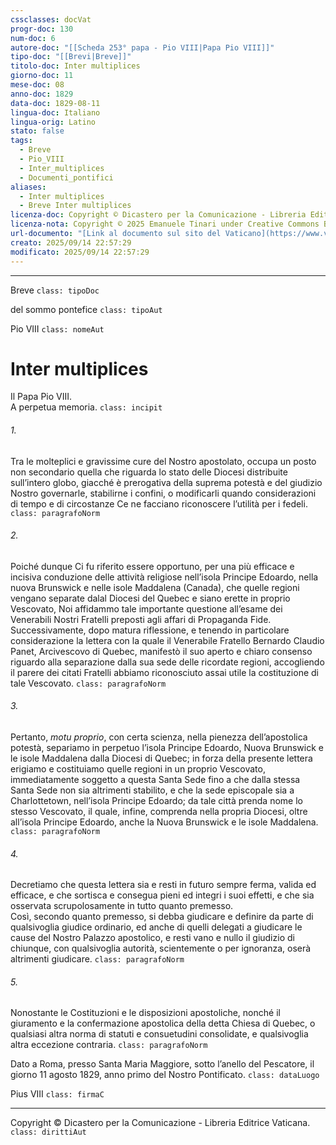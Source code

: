```yaml
---
cssclasses: docVat
progr-doc: 130
num-doc: 6
autore-doc: "[[Scheda 253° papa - Pio VIII|Papa Pio VIII]]"
tipo-doc: "[[Brevi|Breve]]"
titolo-doc: Inter multiplices
giorno-doc: 11
mese-doc: 08
anno-doc: 1829
data-doc: 1829-08-11
lingua-doc: Italiano
lingua-orig: Latino
stato: false
tags:
  - Breve
  - Pio_VIII
  - Inter_multiplices
  - Documenti_pontifici
aliases:
  - Inter multiplices
  - Breve Inter multiplices
licenza-doc: Copyright © Dicastero per la Comunicazione - Libreria Editrice Vaticana
licenza-nota: Copyright © 2025 Emanuele Tinari under Creative Commons BY-NC-SA 4.0 https://creativecommons.org/licenses/by-nc-sa/4.0/
url-documento: "[Link al documento sul sito del Vaticano](https://www.vatican.va/content/pius-viii/it/documents/breve-inter-multiplices-11-agosto-1829.html)"
creato: 2025/09/14 22:57:29
modificato: 2025/09/14 22:57:29
---
```



***


Breve `class: tipoDoc`


del sommo pontefice `class: tipoAut`


Pio VIII `class: nomeAut`


# Inter multiplices


Il Papa Pio VIII.<br>A perpetua memoria. `class: incipit`


###### 1.

Tra le molteplici e gravissime cure del Nostro apostolato, occupa un posto non secondario quella che riguarda lo stato delle Diocesi distribuite sull’intero globo, giacché è prerogativa della suprema potestà e del giudizio Nostro governarle, stabilirne i confini, o modificarli quando considerazioni di tempo e di circostanze Ce ne facciano riconoscere l’utilità per i fedeli. `class: paragrafoNorm`


###### 2.

Poiché dunque Ci fu riferito essere opportuno, per una più efficace e incisiva conduzione delle attività religiose nell’isola Principe Edoardo, nella nuova Brunswick e nelle isole Maddalena (Canada), che quelle regioni vengano separate dalal Diocesi del Quebec e siano erette in proprio Vescovato, Noi affidammo tale importante questione all’esame dei Venerabili Nostri Fratelli preposti agli affari di Propaganda Fide.<br>Successivamente, dopo matura riflessione, e tenendo in particolare considerazione la lettera con la quale il Venerabile Fratello Bernardo Claudio Panet, Arcivescovo di Quebec, manifestò il suo aperto e chiaro consenso riguardo alla separazione dalla sua sede delle ricordate regioni, accogliendo il parere dei citati Fratelli abbiamo riconosciuto assai utile la costituzione di tale Vescovato. `class: paragrafoNorm`


###### 3.

Pertanto, *motu proprio*, con certa scienza, nella pienezza dell’apostolica potestà, separiamo in perpetuo l’isola Principe Edoardo, Nuova Brunswick e le isole Maddalena dalla Diocesi di Quebec; in forza della presente lettera erigiamo e costituiamo quelle regioni in un proprio Vescovato, immediatamente soggetto a questa Santa Sede fino a che dalla stessa Santa Sede non sia altrimenti stabilito, e che la sede episcopale sia a Charlottetown, nell’isola Principe Edoardo; da tale città prenda nome lo stesso Vescovato, il quale, infine, comprenda nella propria Diocesi, oltre all’isola Principe Edoardo, anche la Nuova Brunswick e le isole Maddalena. `class: paragrafoNorm`


###### 4.

Decretiamo che questa lettera sia e resti in futuro sempre ferma, valida ed efficace, e che sortisca e consegua pieni ed integri i suoi effetti, e che sia osservata scrupolosamente in tutto quanto premesso.<br>Così, secondo quanto premesso, si debba giudicare e definire da parte di qualsivoglia giudice ordinario, ed anche di quelli delegati a giudicare le cause del Nostro Palazzo apostolico, e resti vano e nullo il giudizio di chiunque, con qualsivoglia autorità, scientemente o per ignoranza, oserà altrimenti giudicare. `class: paragrafoNorm`


###### 5.

Nonostante le Costituzioni e le disposizioni apostoliche, nonché il giuramento e la confermazione apostolica della detta Chiesa di Quebec, o qualsiasi altra norma di statuti e consuetudini consolidate, e qualsivoglia altra eccezione contraria. `class: paragrafoNorm`


Dato a Roma, presso Santa Maria Maggiore, sotto l’anello del Pescatore, il giorno 11 agosto 1829, anno primo del Nostro Pontificato. `class: dataLuogo`


Pius VIII `class: firmaC`


***


Copyright © Dicastero per la Comunicazione - Libreria Editrice Vaticana. `class: dirittiAut`


